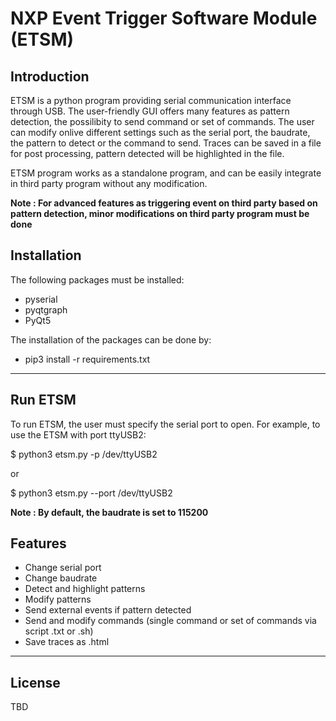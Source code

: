 # NXP Event Trigger Software Module (ETSM)

## Introduction

ETSM is a python program providing serial communication interface through USB. The user-friendly GUI offers many features as pattern detection,
the possilibity to send command or set of commands.
The user can modify onlive different settings such as the serial port, the baudrate, the pattern to detect or the command to send.
Traces can be saved in a file for post processing, pattern detected will be highlighted in the file.

ETSM program works as a standalone program, and can be easily integrate in third party program without any modification.

**Note : For advanced features as triggering event on third party based on pattern detection, minor modifications on third party program must be done**

## Installation

The following packages must be installed:
 - pyserial
 - pyqtgraph
 - PyQt5

The installation of the packages can be done by:
 - pip3 install -r requirements.txt

______________________________________________________________________________________________

## Run ETSM

To run ETSM, the user must specify the serial port to open.
For example, to use the ETSM with port ttyUSB2:

$ python3 etsm.py -p /dev/ttyUSB2

or

$ python3 etsm.py --port /dev/ttyUSB2

**Note : By default, the baudrate is set to 115200**

## Features

- Change serial port
- Change baudrate
- Detect and highlight patterns
- Modify patterns
- Send external events if pattern detected
- Send and modify commands (single command or set of commands via script .txt or .sh)
- Save traces as .html

_____________________________________________________________________________________

## License

TBD